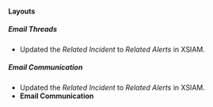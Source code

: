 
#### Layouts
##### Email Threads
- Updated the *Related Incident* to *Related Alerts* in XSIAM.
##### Email Communication
- Updated the *Related Incident* to *Related Alerts* in XSIAM.
- **Email Communication**
